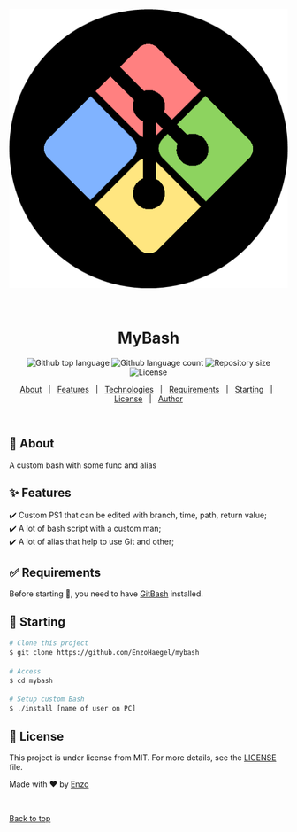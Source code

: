 <div align="center" id="top"> 
  <img src="./.github/app.gif" alt="MyBash" />

  &#xa0;

  <!-- <a href="https://mybash.netlify.app">Demo</a> -->
</div>

<h1 align="center">MyBash</h1>

<p align="center">
  <img alt="Github top language" src="https://img.shields.io/github/languages/top/EnzoHaegel/mybash?color=56BEB8">

  <img alt="Github language count" src="https://img.shields.io/github/languages/count/EnzoHaegel/mybash?color=56BEB8">

  <img alt="Repository size" src="https://img.shields.io/github/repo-size/EnzoHaegel/mybash?color=56BEB8">

  <img alt="License" src="https://img.shields.io/github/license/EnzoHaegel/mybash?color=56BEB8">

  <!-- <img alt="Github issues" src="https://img.shields.io/github/issues/EnzoHaegel/mybash?color=56BEB8" /> -->

  <!-- <img alt="Github forks" src="https://img.shields.io/github/forks/EnzoHaegel/mybash?color=56BEB8" /> -->

  <!-- <img alt="Github stars" src="https://img.shields.io/github/stars/EnzoHaegel/mybash?color=56BEB8" /> -->
</p>

<!-- Status -->

<!-- <h4 align="center"> 
	🚧  MyBash 🚀 Under construction...  🚧
</h4> 

<hr> -->

<p align="center">
  <a href="#dart-about">About</a> &#xa0; | &#xa0; 
  <a href="#sparkles-features">Features</a> &#xa0; | &#xa0;
  <a href="#rocket-technologies">Technologies</a> &#xa0; | &#xa0;
  <a href="#white_check_mark-requirements">Requirements</a> &#xa0; | &#xa0;
  <a href="#checkered_flag-starting">Starting</a> &#xa0; | &#xa0;
  <a href="#memo-license">License</a> &#xa0; | &#xa0;
  <a href="https://github.com/EnzoHaegel" target="_blank">Author</a>
</p>

<br>

## :dart: About ##

A custom bash with some func and alias

## :sparkles: Features ##

:heavy_check_mark: Custom PS1 that can be edited with branch, time, path, return value;\
:heavy_check_mark: A lot of bash script with a custom man;\
:heavy_check_mark: A lot of alias that help to use Git and other;

## :white_check_mark: Requirements ##

Before starting :checkered_flag:, you need to have [GitBash](https://gitforwindows.org/) installed.

## :checkered_flag: Starting ##

```bash
# Clone this project
$ git clone https://github.com/EnzoHaegel/mybash

# Access
$ cd mybash

# Setup custom Bash
$ ./install [name of user on PC]
```

## :memo: License ##

This project is under license from MIT. For more details, see the [LICENSE](LICENSE.md) file.


Made with :heart: by <a href="https://github.com/EnzoHaegel" target="_blank">Enzo</a>

&#xa0;

<a href="#top">Back to top</a>
